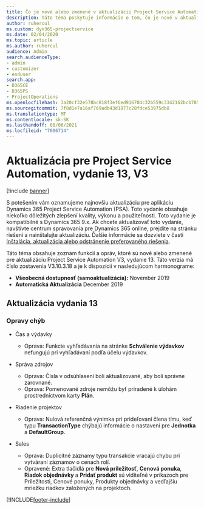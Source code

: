 ```yaml
---
title: Čo je nové alebo zmenené v aktualizácii Project Service Automation, vydanie 13, V3
description: Táto téma poskytuje informácie o tom, čo je nové v aktualizácii Project Service Automation, vydanie 13, V3.
author: ruhercul
ms.custom: dyn365-projectservice
ms.date: 02/04/2020
ms.topic: article
ms.author: ruhercul
audience: Admin
search.audienceType:
- admin
- customizer
- enduser
search.app:
- D365CE
- D365PS
- ProjectOperations
ms.openlocfilehash: 3a20cf32e578bc818f3ef6ed916784c32b559c3342162bcb7857f5e9cc520d9c
ms.sourcegitcommit: 7f8d1e7a16af769adb43d1877c28fdce53975db8
ms.translationtype: MT
ms.contentlocale: sk-SK
ms.lasthandoff: 08/06/2021
ms.locfileid: "7006714"
---
```

# <a name="project-service-automation-update-release-13-v3"></a>Aktualizácia pre Project Service Automation, vydanie 13, V3

[!include [banner](../includes/psa-now-project-operations.md)]

S potešením vám oznamujeme najnovšiu aktualizáciu pre aplikáciu Dynamics 365 Project Service Automation (PSA). Toto vydanie obsahuje niekoľko dôležitých zlepšení kvality, výkonu a použiteľnosti. Toto vydanie je kompatibilné s Dynamics 365 9.x. Ak chcete aktualizovať toto vydanie, navštívte centrum spravovania pre Dynamics 365 online, prejdite na stránku riešení a nainštalujte aktualizáciu. Ďalšie informácie sa dozviete v časti [Inštalácia, aktualizácia alebo odstránenie preferovaného riešenia](/power-platform/admin/install-remove-preferred-solution).

Táto téma obsahuje zoznam funkcií a opráv, ktoré sú nové alebo zmenené pre aktualizáciu Project Service Automation V3, vydanie 13. Táto verzia má číslo zostavenia V3.10.3.18 a je k dispozícii v nasledujúcom harmonograme:

- **Všeobecná dostupnosť (samoaktualizácia):** November 2019
- **Automatická Aktualizácia** December 2019


## <a name="update-release-13"></a>Aktualizácia vydania 13 

### <a name="bug-fixes"></a>Opravy chýb

- Čas a výdavky

     - Oprava: Funkcie vyhľadávania na stránke **Schválenie výdavkov** nefungujú pri vyhľadávaní podľa účelu výdavkov.

- Správa zdrojov

     - Oprava: Čísla v odsúhlasení boli aktualizované, aby boli správne zarovnané.
     - Oprava: Pomenované zdroje nemôžu byť priradené k úlohám prostredníctvom karty **Plán**.

- Riadenie projektov

     - Oprava: Nulová referenčná výnimka pri prideľovaní člena tímu, keď typu **TransactionType** chýbajú informácie o nastavení pre **Jednotka** a **DefaultGroup**.

- Sales

     - Oprava: Duplicitné záznamy typu transakcie vracajú chybu pri vytváraní záznamov o cenách rolí.
     - Opravené: Extra tlačidlá pre **Nová príležitosť**, **Cenová ponuka**, **Riadok objednávky** a **Pridať produkt** sú viditeľné v príkazoch pre Príležitosti, Cenové ponuky, Produkty objednávky a vedľajšiu mriežku riadkov založených na projektoch.




[!INCLUDE[footer-include](../includes/footer-banner.md)]